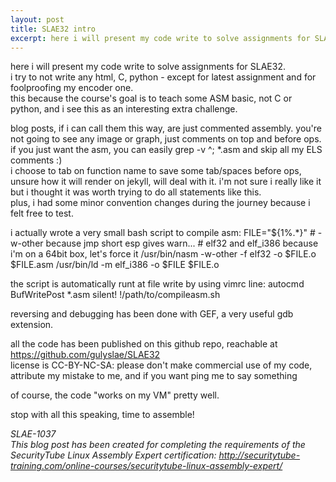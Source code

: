 ```yaml
---
layout: post
title: SLAE32 intro
excerpt: here i will present my code write to solve assignments for SLAE32.
---
```



here i will present my code write to solve assignments for SLAE32.  
i try to not write any html, C, python - except for latest assignment
and for foolproofing my encoder one.  
this because the course's goal is to teach some ASM basic, not C or
python, and i see this as an interesting extra challenge.

blog posts, if i can call them this way, are just commented assembly.
you're not going to see any image or graph, just comments on top and
before ops.  
if you just want the asm, you can easily grep -v ^\; *.asm and skip all
my ELS comments :)  
i choose to tab on function name to save some tab/spaces before ops,
unsure how it will render on jekyll, will deal with it.
i'm not sure i really like it but i thought it was worth trying to do all
statements like this.  
plus, i had some minor convention changes during the journey because i
felt free to test.

i actually wrote a very small bash script to compile asm:
    FILE="${1%.*}"
    # -w-other because jmp short esp gives warn...
    # elf32 and elf_i386 because i'm on a 64bit box, let's force it
    /usr/bin/nasm -w-other -f elf32 -o $FILE.o $FILE.asm
    /usr/bin/ld -m elf_i386 -o $FILE $FILE.o

the script is automatically runt at file write by using vimrc line:
    autocmd BufWritePost *.asm silent! !/path/to/compileasm.sh <afile>

reversing and debugging has been done with GEF, a very useful gdb
extension.

all the code has been published on this github repo, reachable at https://github.com/gulyslae/SLAE32  
license is CC-BY-NC-SA: please don't make commercial use of my code, attribute my mistake to me, and if you want ping me to say something

of course, the code "works on my VM" pretty well.

stop with all this speaking, time to assemble!

*SLAE-1037*  
*This blog post has been created for completing the requirements of the SecurityTube Linux Assembly Expert certification: http://securitytube-training.com/online-courses/securitytube-linux-assembly-expert/*
